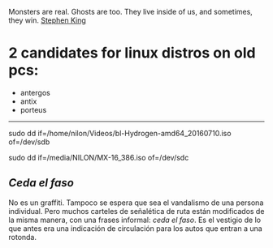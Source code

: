 Monsters are real. Ghosts are too. They live inside of us, and sometimes, they win.
[Stephen King](https://en.wikiquote.org/wiki/Stephen_King)


# 2 candidates for linux distros on old pcs:
- antergos
- antix
- porteus

___

sudo dd if=/home/nilon/Videos/bl-Hydrogen-amd64_20160710.iso of=/dev/sdb

sudo dd if=/media/NILON/MX-16_386.iso of=/dev/sdc

## _Ceda el faso_

No es un graffiti. Tampoco se espera que sea el vandalismo de una persona individual. Pero muchos carteles de señalética de ruta están modificados de la misma manera, con una frases informal: _ceda el faso_. Es el vestigio de lo que antes era una indicación de circulación para los autos que entran a una rotonda.

